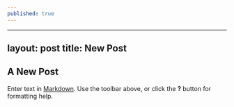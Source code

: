 ```yaml
---
published: true
---
```

---
layout: post
title: New Post
---

## A New Post

Enter text in [Markdown](http://daringfireball.net/projects/markdown/). Use the toolbar above, or click the **?** button for formatting help.
